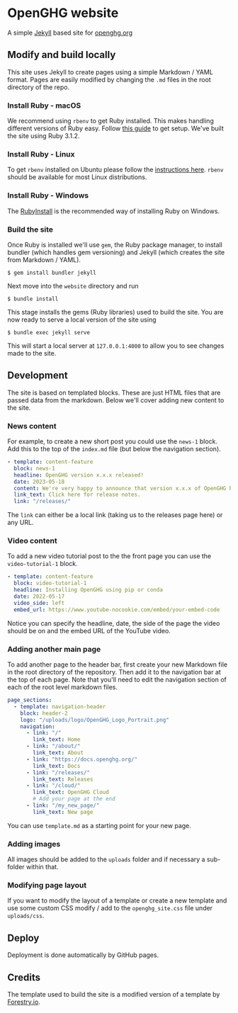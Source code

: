 # OpenGHG website

A simple [Jekyll](https://jekyllrb.com/) based site for [openghg.org](https://openghg.org)

## Modify and build locally

This site uses Jekyll to create pages using a simple Markdown / YAML format. Pages are easily modified by changing
the `.md` files in the root directory of the repo.

### Install Ruby - macOS

We recommend using `rbenv` to get Ruby installed. This makes handling different versions of Ruby easy. Follow [this guide](https://www.digitalocean.com/community/tutorials/how-to-install-ruby-on-rails-with-rbenv-on-macos) to get setup. We've built the
site using Ruby 3.1.2.

### Install Ruby - Linux

To get `rbenv` installed on Ubuntu please follow the [instructions here](https://www.digitalocean.com/community/tutorials/how-to-install-ruby-on-rails-with-rbenv-on-ubuntu-20-04). `rbenv` should be available for most Linux distributions.

### Install Ruby - Windows

The [RubyInstall](https://rubyinstaller.org/) is the recommended way of installing Ruby on Windows.

### Build the site

Once Ruby is installed we'll use `gem`, the Ruby package manager, to install bundler (which handles gem versioning) and Jekyll (which creates the site from Markdown / YAML).

```console
$ gem install bundler jekyll
```

Next move into the `website` directory and run

```console
$ bundle install
```

This stage installs the gems (Ruby libraries) used to build the site. You are now ready to serve a local version of the site using

```console
$ bundle exec jekyll serve
```

This will start a local server at `127.0.0.1:4000` to allow you to see changes made to the site.

## Development

The site is based on templated blocks. These are just HTML files that are passed data from the markdown. Below we'll cover
adding new content to the site.

### News content

For example, to create a new short post you could use the `news-1` block. Add this to the top of the `index.md` file (but below the navigation section).

```yaml
- template: content-feature
  block: news-1
  headline: OpenGHG version x.x.x released!
  date: 2023-05-18
  content: We're very happy to announce that version x.x.x of OpenGHG has been released to PyPI and conda! This release contains a lot of new features...
  link_text: Click here for release notes.
  link: "/releases/"
```

The `link` can either be a local link (taking us to the releases page here) or any URL.

### Video content

To add a new video tutorial post to the the front page you can use the `video-tutorial-1` block.

```yaml
- template: content-feature
  block: video-tutorial-1
  headline: Installing OpenGHG using pip or conda
  date: 2022-05-17
  video_side: left
  embed_url: https://www.youtube-nocookie.com/embed/your-embed-code
```

Notice you can specify the headline, date, the side of the page the video should be on and the embed URL of the YouTube video.

### Adding another main page

To add another page to the header bar, first create your new Markdown file in the root directory of the repository. Then add it to
the navigation bar at the top of each page. Note that you'll need to edit the navigation section of each of the root level markdown
files.

```yaml
page_sections:
  - template: navigation-header
    block: header-2
    logo: "/uploads/logo/OpenGHG_Logo_Portrait.png"
    navigation:
      - link: "/"
        link_text: Home
      - link: "/about/"
        link_text: About
      - link: "https://docs.openghg.org/"
        link_text: Docs
      - link: "/releases/"
        link_text: Releases
      - link: "/cloud/"
        link_text: OpenGHG Cloud
        # Add your page at the end
      - link: "/my_new_page/"
        link_text: New page
```

You can use `template.md` as a starting point for your new page.

### Adding images

All images should be added to the `uploads` folder and if necessary a sub-folder within that.

### Modifying page layout

If you want to modify the layout of a template or create a new template and use some custom CSS modify / add to the
`openghg_site.css` file under `uploads/css`.

## Deploy

Deployment is done automatically by GitHub pages.

## Credits

The template used to build the site is a modified version of a template by [Forestry.io](https://github.com/forestryio/ubuild-jekyll).
